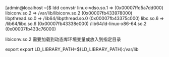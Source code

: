[admin@localhost ~]$ ldd convstr
	linux-vdso.so.1 =>  (0x00007ffd5a7dd000)
	libiconv.so.2 => /var/lib/libiconv.so.2 (0x00007fb433978000)
	libpthread.so.0 => /lib64/libpthread.so.0 (0x00007fb43375c000)
	libc.so.6 => /lib64/libc.so.6 (0x00007fb43338e000)
	/lib64/ld-linux-x86-64.so.2 (0x00007fb433c76000)


libiconv.so.2 需要加载到动态库环境变量或放入到指定目录

export export LD_LIBRARY_PATH=${LD_LIBRARY_PATH}:/var/lib



